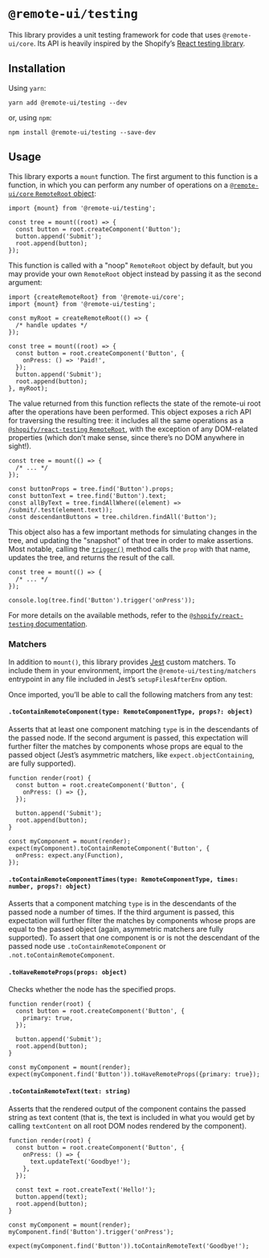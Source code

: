 # `@remote-ui/testing`

This library provides a unit testing framework for code that uses `@remote-ui/core`. Its API is heavily inspired by the Shopify’s [React testing library](https://github.com/Shopify/quilt/tree/master/packages/react-testing).

## Installation

Using `yarn`:

```
yarn add @remote-ui/testing --dev
```

or, using `npm`:

```
npm install @remote-ui/testing --save-dev
```

## Usage

This library exports a `mount` function. The first argument to this function is a function, in which you can perform any number of operations on a [`@remote-ui/core` `RemoteRoot` object](../core#remoteroot):

```tsx
import {mount} from '@remote-ui/testing';

const tree = mount((root) => {
  const button = root.createComponent('Button');
  button.append('Submit');
  root.append(button);
});
```

This function is called with a "noop" `RemoteRoot` object by default, but you may provide your own `RemoteRoot` object instead by passing it as the second argument:

```tsx
import {createRemoteRoot} from '@remote-ui/core';
import {mount} from '@remote-ui/testing';

const myRoot = createRemoteRoot(() => {
  /* handle updates */
});

const tree = mount((root) => {
  const button = root.createComponent('Button', {
    onPress: () => 'Paid!',
  });
  button.append('Submit');
  root.append(button);
}, myRoot);
```

The value returned from this function reflects the state of the remote-ui root after the operations have been performed. This object exposes a rich API for traversing the resulting tree: it includes all the same operations as a [`@shopify/react-testing` `RemoteRoot`](https://github.com/Shopify/quilt/tree/master/packages/react-testing#root), with the exception of any DOM-related properties (which don’t make sense, since there’s no DOM anywhere in sight!).

```tsx
const tree = mount(() => {
  /* ... */
});

const buttonProps = tree.find('Button').props;
const buttonText = tree.find('Button').text;
const allByText = tree.findAllWhere((element) => /submit/.test(element.text));
const descendantButtons = tree.children.findAll('Button');
```

This object also has a few important methods for simulating changes in the tree, and updating the "snapshot" of that tree in order to make assertions. Most notable, calling the [`trigger()`](https://github.com/Shopify/quilt/tree/master/packages/react-testing#trigger) method calls the `prop` with that name, updates the tree, and returns the result of the call.

```tsx
const tree = mount(() => {
  /* ... */
});

console.log(tree.find('Button').trigger('onPress'));
```

For more details on the available methods, refer to the [`@shopify/react-testing` documentation](https://github.com/Shopify/quilt/tree/master/packages/react-testing).

### Matchers

In addition to `mount()`, this library provides [Jest](https://jestjs.io) custom matchers. To include them in your environment, import the `@remote-ui/testing/matchers` entrypoint in any file included in Jest’s `setupFilesAfterEnv` option.

Once imported, you’ll be able to call the following matchers from any test:

#### `.toContainRemoteComponent(type: RemoteComponentType, props?: object)`

Asserts that at least one component matching `type` is in the descendants of the passed node. If the second argument is passed, this expectation will further filter the matches by components whose props are equal to the passed object (Jest’s asymmetric matchers, like `expect.objectContaining`, are fully supported).

```tsx
function render(root) {
  const button = root.createComponent('Button', {
    onPress: () => {},
  });

  button.append('Submit');
  root.append(button);
}

const myComponent = mount(render);
expect(myComponent).toContainRemoteComponent('Button', {
  onPress: expect.any(Function),
});
```

#### `.toContainRemoteComponentTimes(type: RemoteComponentType, times: number, props?: object)`

Asserts that a component matching `type` is in the descendants of the passed node a number of times. If the third argument is passed, this expectation will further filter the matches by components whose props are equal to the passed object (again, asymmetric matchers are fully supported). To assert that one component is or is not the descendant of the passed node use `.toContainRemoteComponent` or `.not.toContainRemoteComponent`.

#### `.toHaveRemoteProps(props: object)`

Checks whether the node has the specified props.

```tsx
function render(root) {
  const button = root.createComponent('Button', {
    primary: true,
  });

  button.append('Submit');
  root.append(button);
}

const myComponent = mount(render);
expect(myComponent.find('Button')).toHaveRemoteProps({primary: true});
```

#### `.toContainRemoteText(text: string)`

Asserts that the rendered output of the component contains the passed string as text content (that is, the text is included in what you would get by calling `textContent` on all root DOM nodes rendered by the component).

```tsx
function render(root) {
  const button = root.createComponent('Button', {
    onPress: () => {
      text.updateText('Goodbye!');
    },
  });

  const text = root.createText('Hello!');
  button.append(text);
  root.append(button);
}

const myComponent = mount(render);
myComponent.find('Button').trigger('onPress');

expect(myComponent.find('Button')).toContainRemoteText('Goodbye!');
```
